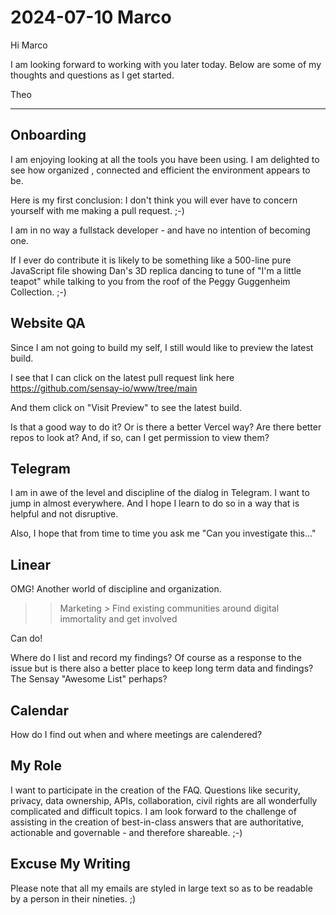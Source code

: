 # 2024-07-10 Marco

Hi Marco

I am looking forward to working with you later today. Below are some of my thoughts and questions as I get started.

Theo

***

## Onboarding

I am enjoying looking at all the tools you have been using. I am delighted to see how organized , connected and efficient the environment appears to be.

Here is my first conclusion: I don't think you will ever have to concern yourself with me making a pull request. ;-)

I am in no way a fullstack developer - and have no intention of becoming one.

If I ever do contribute it is likely to be something like a 500-line pure JavaScript file showing Dan's 3D replica dancing to tune of "I'm a little teapot" while talking to you from the roof of the Peggy Guggenheim Collection. ;-)


## Website QA

Since I am not going to build my self, I still would like to preview the latest build.

I see that I can click on the latest pull request link here https://github.com/sensay-io/www/tree/main

And them click on "Visit Preview" to see the latest build.

Is that a good way to do it? Or is there a better Vercel way? Are there better repos to look at? And, if so, can I get permission to view them?


## Telegram

I am in awe of the level and discipline of the dialog in Telegram. I want to jump in almost everywhere. And I hope I learn to do so in a way that is helpful and not disruptive.

Also, I hope that from time to time you ask me "Can you investigate this..."


## Linear

OMG! Another world of discipline and organization.

>> Marketing > Find existing communities around digital immortality and get involved

Can do!

Where do I list and record my findings? Of course as a response to the issue but is there also a better place to keep long term data and findings? The Sensay "Awesome List" perhaps?


## Calendar

How do I find out when and where meetings are calendered?


## My Role

I want to participate in the creation of the FAQ. Questions like security, privacy, data ownership, APIs, collaboration, civil rights are all wonderfully complicated and difficult topics. I am look forward to the challenge of assisting in the creation of best-in-class answers that are authoritative, actionable and governable - and therefore shareable. ;-)


## Excuse My Writing

Please note that all my emails are styled in large text so as to be readable by a person in their nineties. ;)

